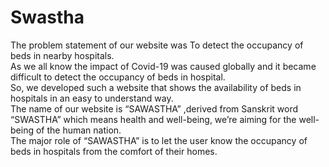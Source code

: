 # Swastha
 The problem statement of our website was To detect the occupancy of beds in nearby hospitals.<br>
As we all know the impact of Covid-19 was caused globally and it became difficult to  detect the occupancy of beds in hospital.<br> 
So, we developed such a website that shows the availability of beds in hospitals in an easy to understand way.<br>
The name of our website is “SAWASTHA” ,derived from Sanskrit word “SWASTHA” which means health and well-being, we’re aiming for the well-being of the human nation.<br>
The major role of “SAWASTHA” is to let the user know the occupancy of beds in hospitals from the comfort of their homes.
